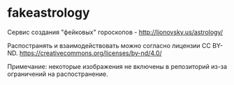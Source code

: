 # fakeastrology
Сервис создания "фейковых" гороскопов - http://lionovsky.us/astrology/

Распостранять и взаимодействовать можно согласно лицензии CC BY-ND. https://creativecommons.org/licenses/by-nd/4.0/

Примечание: некоторые изображения не включены в репозиторий из-за ограничений на распостранение.
